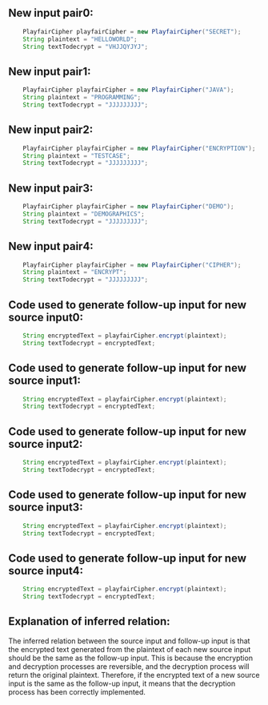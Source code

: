 ## New input pair0:
```java
    PlayfairCipher playfairCipher = new PlayfairCipher("SECRET");
    String plaintext = "HELLOWORLD";
    String textTodecrypt = "VHJJQYJYJ";
```

## New input pair1:
```java
    PlayfairCipher playfairCipher = new PlayfairCipher("JAVA");
    String plaintext = "PROGRAMMING";
    String textTodecrypt = "JJJJJJJJJ";
```

## New input pair2:
```java
    PlayfairCipher playfairCipher = new PlayfairCipher("ENCRYPTION");
    String plaintext = "TESTCASE";
    String textTodecrypt = "JJJJJJJJJ";
```

## New input pair3:
```java
    PlayfairCipher playfairCipher = new PlayfairCipher("DEMO");
    String plaintext = "DEMOGRAPHICS";
    String textTodecrypt = "JJJJJJJJJ";
```

## New input pair4:
```java
    PlayfairCipher playfairCipher = new PlayfairCipher("CIPHER");
    String plaintext = "ENCRYPT";
    String textTodecrypt = "JJJJJJJJJ";
```

## Code used to generate follow-up input for new source input0:
```java
    String encryptedText = playfairCipher.encrypt(plaintext);
    String textTodecrypt = encryptedText;
```

## Code used to generate follow-up input for new source input1:
```java
    String encryptedText = playfairCipher.encrypt(plaintext);
    String textTodecrypt = encryptedText;
```

## Code used to generate follow-up input for new source input2:
```java
    String encryptedText = playfairCipher.encrypt(plaintext);
    String textTodecrypt = encryptedText;
```

## Code used to generate follow-up input for new source input3:
```java
    String encryptedText = playfairCipher.encrypt(plaintext);
    String textTodecrypt = encryptedText;
```

## Code used to generate follow-up input for new source input4:
```java
    String encryptedText = playfairCipher.encrypt(plaintext);
    String textTodecrypt = encryptedText;
```

## Explanation of inferred relation:
The inferred relation between the source input and follow-up input is that the encrypted text generated from the plaintext of each new source input should be the same as the follow-up input. This is because the encryption and decryption processes are reversible, and the decryption process will return the original plaintext. Therefore, if the encrypted text of a new source input is the same as the follow-up input, it means that the decryption process has been correctly implemented.

